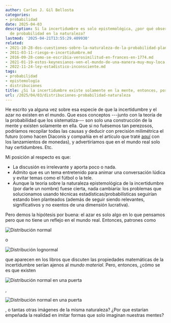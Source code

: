 ```yaml
---
author: Carlos J. Gil Bellosta
categories:
- probabilidad
date: 2025-04-03
description: Si la incertidumbre es solo epistemológica, ¿por qué observamos distribuciones
  de probabilidad en la naturaleza?
lastmod: '2025-04-21T13:55:29.409930'
related:
- 2021-10-28-dos-cuestiones-sobre-la-naturaleza-de-la-probabilidad-planteadas-por-keynes-en-1921-pero-que-siguen-hoy-igual-de-vigentes.md
- 2011-03-11-riesgo-e-incertidumbre.md
- 2016-09-28-como-se-escribia-verosimilitud-en-frances-en-1774.md
- 2021-01-19-estos-keynesianos-ven-el-mundo-de-una-manera-muy-muy-loca.md
- 2022-11-24-ley-estadistico-inconsciente.md
tags:
- probabilidad
- epistemología
- distribuciones
title: ¿Si la incertidumbre existe solamente en la mente, entonces, por qué...?
url: /2025/04/03/distribuciones-probabilidad-naturaleza
---
```


He escrito ya alguna vez sobre esa especie de que la incertidumbre y el azar no existen en el mundo. Que esos conceptos ---junto con la teoría de la probabilidad que los sistematiza--- son solo una construcción de la mente y existen solamente en ella. Que si no fuésemos tan perezosos, podríamos recopilar todas las causas y deducir con precisión milimétrica el futuro (como hacen Diaconis y compañía en el artículo que traté [aquí](/2018/02/05/lanzamientos-de-moneda-no-es-azar-sino-fisica/) con los lanzamientos de monedas), y advertiríamos que en el mundo real solo hay certidumbres. Etc.

Mi posición al respecto es que:
- La discusión es irrelevante y aporta poco o nada.
- Admito que es un tema entretenido para animar una conversación lúdica y evitar temas como el fútbol o la tele.
- Aunque la teoría sobre la naturaleza epistemológica de la incertidumbre (por darle un nombre) fuese cierta, nada cambiaría: los problemas que solucionamos usando técnicas estadísticas/probabilísticas seguirían estando bien planteados (además de seguir siendo relevantes, significativos y no exentos de una dimensión lucrativa).

Pero demos la hipótesis por buena: el azar es solo algo en lo que pensamos pero que no tiene un reflejo en el mundo real. Entonces, patrones como

![Distribución normal](/wp-uploads/2025/dist_01.png#center)

o

![Distribución lognormal](/wp-uploads/2025/dist_02.png#center)

que aparecen en los libros que discuten las propiedades matemáticas de la incertidumbre serían ajenos al _mundo material_. Pero, entonces, ¿cómo se es que existen

![Distribución normal en una puerta](/wp-uploads/2025/dist_03.jpg#center)

,

![Distribución normal en una puerta](/wp-uploads/2025/dist_04.jpg#center)

, o tantas otras imágenes de la misma naturaleza? ¿Por que estarían empeñada la realidad en imitar formas que solo imaginan nuestras mentes?
